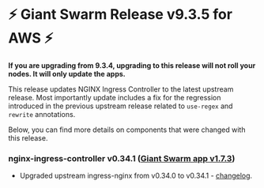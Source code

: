# :zap: Giant Swarm Release v9.3.5 for AWS :zap:

**If you are upgrading from 9.3.4, upgrading to this release will not roll your nodes. It will only update the apps.**

This release updates NGINX Ingress Controller to the latest upstream release.
Most importantly update includes a fix for the regression introduced in the previous upstream release related to `use-regex` and `rewrite` annotations.

Below, you can find more details on components that were changed with this release.

### nginx-ingress-controller v0.34.1 ([Giant Swarm app v1.7.3](https://github.com/giantswarm/nginx-ingress-controller-app/blob/master/CHANGELOG.md#v173-2020-07-16))

- Upgraded upstream ingress-nginx from v0.34.0 to v0.34.1 - [changelog](https://github.com/kubernetes/ingress-nginx/blob/master/Changelog.md#0341).
